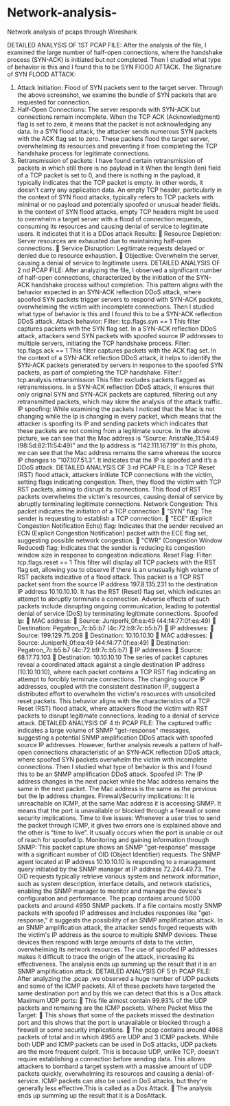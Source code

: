 # Network-analysis-
Network analysis of pcaps through Wireshark
 

DETAILED ANALYSIS OF 1ST PCAP FILE:
After the analysis of the file, I examined the large number of half-open connections, where the 
handshake process (SYN-ACK) is initiated but not completed.
Then I studied what type of behavior is this and I found this to be SYN FlOOD ATTACK.
The Signature of SYN FLOOD ATTACK:
1. Attack Initiation: Flood of SYN packets sent to the target server.
Through the above screenshot, we examine the bundle of SYN packets that are requested for 
connection.
2. Half-Open Connections: The server responds with SYN-ACK but connections remain incomplete.
When the TCP ACK (Acknowledgment) flag is set to zero, it means that the packet is not 
acknowledging any data.
In a SYN flood attack, the attacker sends numerous SYN packets with the ACK flag set to zero. These 
packets flood the target server, overwhelming its resources and preventing it from completing the 
TCP handshake process for legitimate connections.
3. Retransmission of packets: I have found certain retransmission of packets in which still there is 
no payload in it
When the length (len) field of a TCP packet is set to 0, and there is nothing in the payload, it typically 
indicates that the TCP packet is empty. In other words, it doesn't carry any application data.
An empty TCP header, particularly in the context of SYN flood attacks, typically refers to TCP packets 
with minimal or no payload and potentially spoofed or unusual header fields.
In the context of SYN flood attacks, empty TCP headers might be used to overwhelm a target 
server with a flood of connection requests, consuming its resources and causing denial of service to 
legitimate users.
It indicates that it is a DDos attack
Results:
 Resource Depletion: Server resources are exhausted due to maintaining half-open connections.
 Service Disruption: Legitimate requests delayed or denied due to resource exhaustion.
 Objective: Overwhelm the server, causing a denial of service to legitimate users.
DETAILED ANALYSIS OF 2
nd PCAP FILE:
After analyzing the file, I observed a significant number of half-open connections, characterized by 
the initiation of the SYN-ACK handshake process without completion. This pattern aligns with the 
behavior expected in an SYN-ACK reflection DDoS attack, where spoofed SYN packets trigger 
servers to respond with SYN-ACK packets, overwhelming the victim with incomplete connections.
Then I studied what type of behavior is this and I found this to be a SYN-ACK reflection DDoS 
attack.
Attack behavior:
Filter: tcp.flags.syn == 1
This filter captures packets with the SYN flag set. In a SYN-ACK reflection DDoS attack, attackers 
send SYN packets with spoofed source IP addresses to multiple servers, initiating the TCP 
handshake process.
Filter: tcp.flags.ack == 1
This filter captures packets with the ACK flag set. In the context of a SYN-ACK reflection DDoS 
attack, it helps to identify the SYN-ACK packets generated by servers in response to the spoofed 
SYN packets, as part of completing the TCP handshake.
Filter:! tcp.analysis.retransmission
This filter excludes packets flagged as retransmissions. In a SYN-ACK reflection DDoS attack, it 
ensures that only original SYN and SYN-ACK packets are captured, filtering out any retransmitted 
packets, which may skew the analysis of the attack traffic.
IP spoofing:
While examining the packets I noticed that the Mac is not changing while the Ip is changing in every 
packet, which means that the attacker is spoofing its IP and sending packets which indicates that 
these packets are not coming from a legitimate source.
In the above picture, we can see that the Mac address is 
“Source: AristaNe_11:54:49 (98:5d:82:11:54:49)” and the Ip address is “142.111.167.19”
In this photo, we can see that the Mac address remains the same whereas the source IP changes to 
“107.107.51.3”.
It indicates that the IP is spoofed and it’s a DDoS attack.
DETAILED ANALYSIS OF 3
rd PCAP FILE:
In a TCP Reset (RST) flood attack, attackers initiate TCP connections with the victim, setting flags 
indicating congestion. Then, they flood the victim with TCP RST packets, aiming to disrupt its 
connections. This flood of RST packets overwhelms the victim's resources, causing denial of service 
by abruptly terminating legitimate connections.
Network Congestion:
This packet indicates the initiation of a TCP connection 
 "SYN" flag: The sender is requesting to establish a TCP connection.
 "ECE" (Explicit Congestion Notification Echo) flag: Indicates that the sender received an 
ECN (Explicit Congestion Notification) packet with the ECE flag set, suggesting possible 
network congestion.
 "CWR" (Congestion Window Reduced) flag: Indicates that the sender is reducing its 
congestion window size in response to congestion indications.
Reset Flag:
Filter: tcp.flags.reset == 1
This filter will display all TCP packets with the RST flag set, allowing you to observe if there is an 
unusually high volume of RST packets indicative of a flood attack.
This packet is a TCP RST packet sent from the source IP address 197.8.135.231 to the destination 
IP address 10.10.10.10. It has the RST (Reset) flag set, which indicates an attempt to abruptly 
terminate a connection. Adverse effects of such packets include disrupting ongoing communication, 
leading to potential denial of service (DoS) by terminating legitimate connections.
Spoofed Ip:
 MAC address:
 Source: JuniperN_0f:ea:49 (44:f4:77:0f:ea:49)
 Destination: Pegatron_7c:b5:b7 (4c:72:b9:7c:b5:b7)
 IP addresses:
 Source: 199.129.75.208
 Destination: 10.10.10.10
 MAC addresses:
 Source: JuniperN_0f:ea:49 (44:f4:77:0f:ea:49)
 Destination: Pegatron_7c:b5:b7 (4c:72:b9:7c:b5:b7)
 IP addresses:
 Source: 68.17.73.103
 Destination: 10.10.10.10
The series of packet captures reveal a coordinated attack against a single destination IP address 
(10.10.10.10), where each packet contains a TCP RST flag indicating an attempt to forcibly terminate 
connections. The changing source IP addresses, coupled with the consistent destination IP, suggest 
a distributed effort to overwhelm the victim's resources with unsolicited reset packets. This behavior 
aligns with the characteristics of a TCP Reset (RST) flood attack, where attackers flood the victim 
with RST packets to disrupt legitimate connections, leading to a denial of service attack.
DETAILED ANALYSIS OF 4
th PCAP FILE:
The captured traffic indicates a large volume of SNMP "get-response" messages, suggesting a 
potential SNMP amplification DDoS attack with spoofed source IP addresses. However, further 
analysis reveals a pattern of half-open connections characteristic of an SYN-ACK reflection DDoS 
attack, where spoofed SYN packets overwhelm the victim with incomplete connections.
Then I studied what type of behavior is this and I found this to be an SNMP amplification DDoS 
attack.
Spoofed IP:
The IP address changes in the next packet while the Mac address remains the same in the next 
packet.
The Mac address is the same as the previous but the Ip address changes. 
Firewall/Security implications:
It is unreachable on ICMP, at the same Mac address it is accessing SNMP. It means that the port is 
unavailable or blocked through a firewall or some security implications. 
Time to live issues:
Whenever a user tries to send the packet through ICMP, it gives two errors one is explained above 
and the other is “time to live”. It usually occurs when the port is unable or out of reach for spoofed Ip.
Monitoring and gaining information through SNMP:
This packet capture shows an SNMP "get-response" message with a significant number of OID 
(Object Identifier) requests. The SNMP agent located at IP address 10.10.10.10 is responding to a 
management query initiated by the SNMP manager at IP address 72.244.49.73. The OID requests 
typically retrieve various system and network information, such as system description, interface 
details, and network statistics, enabling the SNMP manager to monitor and manage the device's 
configuration and performance.
The pcap contains around 5000 packets and around 4950 SNMP packets.
If a file contains mostly SNMP packets with spoofed IP addresses and includes responses like 
"get-response," it suggests the possibility of an SNMP amplification attack. In an SNMP 
amplification attack, the attacker sends forged requests with the victim's IP address as the source to 
multiple SNMP devices. These devices then respond with large amounts of data to the victim, 
overwhelming its network resources. The use of spoofed IP addresses makes it difficult to trace the 
origin of the attack, increasing its effectiveness.
The analysis ends up summing up the result that it is an SNMP amplification attack.
DETAILED ANALYSIS OF 5
th PCAP FILE:
After analyzing the .pcap ,we observed a huge number of UDP packets and some of the ICMP
packets. All of these packets have targeted the same destination port and by this we can detect that 
this is a Dos attack.
Maximum UDP ports:
 This file almost contain 99.93% of the UDP packets and remaining are the ICMP packets.
Where Packet Miss the Target:
 This shows that some of the packets missed the destination port and this shows that the port 
is unavailable or blocked through a firewall or some security implications.
 The pcap contains around 4968 packets of total and in which 4965 are UDP and 3 ICMP 
packets.
While both UDP and ICMP packets can be used in DoS attacks, UDP packets are the more frequent 
culprit. This is because UDP, unlike TCP, doesn't require establishing a connection before sending data. 
This allows attackers to bombard a target system with a massive amount of UDP packets quickly, 
overwhelming its resources and causing a denial-of-service. ICMP packets can also be used in DoS 
attacks, but they're generally less effective.This is called as a Dos Attack.
 The analysis ends up summing up the result that it is a DosAttack.
